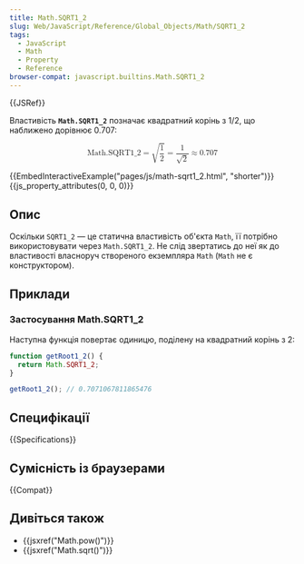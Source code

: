 ```yaml
---
title: Math.SQRT1_2
slug: Web/JavaScript/Reference/Global_Objects/Math/SQRT1_2
tags:
  - JavaScript
  - Math
  - Property
  - Reference
browser-compat: javascript.builtins.Math.SQRT1_2
---
```

{{JSRef}}

Властивість **`Math.SQRT1_2`** позначає квадратний корінь з 1/2, що наближено дорівнює 0.707:

<math display="block"><semantics><mrow><mstyle mathvariant="monospace"><mi>Math.SQRT1_2</mi></mstyle><mo>=</mo><msqrt><mfrac><mn>1</mn><mn>2</mn></mfrac></msqrt><mo>=</mo><mfrac><mn>1</mn><msqrt><mn>2</mn></msqrt></mfrac><mo>≈</mo><mn>0.707</mn></mrow><annotation encoding="TeX">\mathtt{\mi{Math.SQRT1_2}} = \sqrt{\frac{1}{2}} = \frac{1}{\sqrt{2}} \approx 0.707</annotation></semantics></math>

{{EmbedInteractiveExample("pages/js/math-sqrt1_2.html", "shorter")}}{{js_property_attributes(0, 0, 0)}}

## Опис

Оскільки `SQRT1_2` — це статична властивість об'єкта `Math`, її потрібно використовувати через `Math.SQRT1_2`. Не слід звертатись до неї як до властивості власноруч створеного екземпляра `Math` (`Math` не є конструктором).

## Приклади

### Застосування Math.SQRT1_2

Наступна функція повертає одиницю, поділену на квадратний корінь з 2:

```js
function getRoot1_2() {
  return Math.SQRT1_2;
}

getRoot1_2(); // 0.7071067811865476
```

## Специфікації

{{Specifications}}

## Сумісність із браузерами

{{Compat}}

## Дивіться також

- {{jsxref("Math.pow()")}}
- {{jsxref("Math.sqrt()")}}
